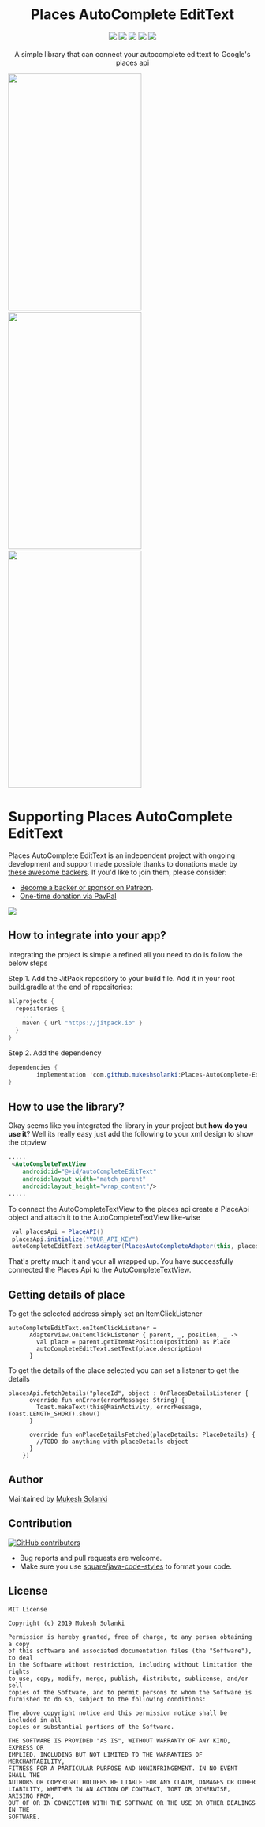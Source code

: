 <h1 align="center">Places AutoComplete EditText</h1>
<p align="center">
<a href="https://www.codacy.com/app/mukeshsolanki/Places-AutoComplete-EditText?utm_source=github.com&amp;utm_medium=referral&amp;utm_content=mukeshsolanki/Places-AutoComplete-EditText&amp;utm_campaign=Badge_Grade"><img src="https://api.codacy.com/project/badge/Grade/e9f91e5cba1a4ebaaa51d532aa2afda8"/></a>
  <a href="https://jitpack.io/#mukeshsolanki/Places-AutoComplete-EditText"> <img src="https://jitpack.io/v/mukeshsolanki/Places-AutoComplete-EditText/month.svg" /></a>
  <a href="https://jitpack.io/#mukeshsolanki/Places-AutoComplete-EditText"> <img src="https://jitpack.io/v/mukeshsolanki/Places-AutoComplete-EditText.svg" /></a>
  <a href="https://circleci.com/gh/mukeshsolanki/Places-AutoComplete-EditText/tree/master"> <img src="https://circleci.com/gh/mukeshsolanki/Places-AutoComplete-EditText/tree/master.svg?style=shield" /></a>
  <a href="https://opensource.org/licenses/MIT"><img src="https://img.shields.io/badge/License-MIT-blue.svg"/></a>
  <br /><br />
    A simple library that can connect your autocomplete edittext to Google's places api
</p>

<img src="https://raw.githubusercontent.com/mukeshsolanki/Places-AutoComplete-EditText/master/screenshots/ss1.png" width="270" height="480" /> &nbsp;&nbsp;
<img src="https://raw.githubusercontent.com/mukeshsolanki/Places-AutoComplete-EditTextmaster/screenshots/ss2.png" width="270" height="480" /> &nbsp;&nbsp;
<img src="https://raw.githubusercontent.com/mukeshsolanki/Places-AutoComplete-EditText/master/screenshots/ss3.png" width="270" height="480" /> &nbsp;&nbsp;

# Supporting Places AutoComplete EditText

Places AutoComplete EditText is an independent project with ongoing development and support made possible thanks to donations made by [these awesome backers](BACKERS.md#sponsors). If you'd like to join them, please consider:

- [Become a backer or sponsor on Patreon](https://www.patreon.com/mukeshsolanki).
- [One-time donation via PayPal](https://www.paypal.me/mukeshsolanki)

<a href="https://www.patreon.com/bePatron?c=935498" alt="Become a Patron"><img src="https://c5.patreon.com/external/logo/become_a_patron_button.png" /></a>

## How to integrate into your app?
Integrating the project is simple a refined all you need to do is follow the below steps

Step 1. Add the JitPack repository to your build file. Add it in your root build.gradle at the end of repositories:

```java
allprojects {
  repositories {
    ...
    maven { url "https://jitpack.io" }
  }
}
```
Step 2. Add the dependency
```java
dependencies {
        implementation 'com.github.mukeshsolanki:Places-AutoComplete-EditText:<latest-version>'
}
```

## How to use the library?
Okay seems like you integrated the library in your project but **how do you use it**? Well its really easy just add the following to your xml design to show the otpview

```xml
.....
 <AutoCompleteTextView
    android:id="@+id/autoCompleteEditText"
    android:layout_width="match_parent"
    android:layout_height="wrap_content"/>
.....
```
To connect the AutoCompleteTextView to the places api create a PlaceApi object and attach it to the AutoCompleteTextView like-wise

```java
 val placesApi = PlaceAPI()
 placesApi.initialize("YOUR_API_KEY")
 autoCompleteEditText.setAdapter(PlacesAutoCompleteAdapter(this, placesApi))
```
That's pretty much it and your all wrapped up. You have successfully connected the Places Api to the AutoCompleteTextView.

## Getting details of place
To get the selected address simply set an ItemClickListener
```
autoCompleteEditText.onItemClickListener =
      AdapterView.OnItemClickListener { parent, _, position, _ ->
        val place = parent.getItemAtPosition(position) as Place
        autoCompleteEditText.setText(place.description)
      }
```
To get the details of the place selected you can set a listener to get the details
```
placesApi.fetchDetails("placeId", object : OnPlacesDetailsListener {
      override fun onError(errorMessage: String) {
        Toast.makeText(this@MainActivity, errorMessage, Toast.LENGTH_SHORT).show()
      }

      override fun onPlaceDetailsFetched(placeDetails: PlaceDetails) {
        //TODO do anything with placeDetails object
      }
    })
```

## Author
Maintained by [Mukesh Solanki](https://www.github.com/mukeshsolanki)

## Contribution
[![GitHub contributors](https://img.shields.io/github/contributors/mukeshsolanki/Places-AutoComplete-EditText.svg)](https://github.com/mukeshsolanki/Places-AutoComplete-EditText/graphs/contributors)

* Bug reports and pull requests are welcome.
* Make sure you use [square/java-code-styles](https://github.com/square/java-code-styles) to format your code.

## License
```
MIT License

Copyright (c) 2019 Mukesh Solanki

Permission is hereby granted, free of charge, to any person obtaining a copy
of this software and associated documentation files (the "Software"), to deal
in the Software without restriction, including without limitation the rights
to use, copy, modify, merge, publish, distribute, sublicense, and/or sell
copies of the Software, and to permit persons to whom the Software is
furnished to do so, subject to the following conditions:

The above copyright notice and this permission notice shall be included in all
copies or substantial portions of the Software.

THE SOFTWARE IS PROVIDED "AS IS", WITHOUT WARRANTY OF ANY KIND, EXPRESS OR
IMPLIED, INCLUDING BUT NOT LIMITED TO THE WARRANTIES OF MERCHANTABILITY,
FITNESS FOR A PARTICULAR PURPOSE AND NONINFRINGEMENT. IN NO EVENT SHALL THE
AUTHORS OR COPYRIGHT HOLDERS BE LIABLE FOR ANY CLAIM, DAMAGES OR OTHER
LIABILITY, WHETHER IN AN ACTION OF CONTRACT, TORT OR OTHERWISE, ARISING FROM,
OUT OF OR IN CONNECTION WITH THE SOFTWARE OR THE USE OR OTHER DEALINGS IN THE
SOFTWARE.
```
